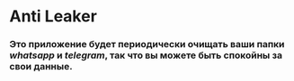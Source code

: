 # Anti Leaker
### Это приложение будет периодически очищать ваши папки _whatsapp_ и _telegram_, так что вы можете быть спокойны за свои данные.
